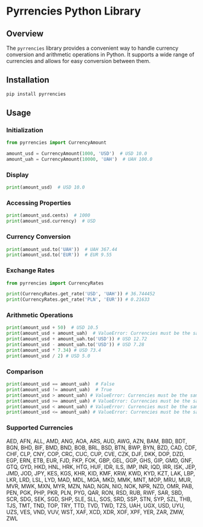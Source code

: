 # Pyrrencies Python Library

## Overview

The `pyrrencies` library provides a convenient way to handle currency conversion and arithmetic operations in Python. It supports a wide range of currencies and allows for easy conversion between them.

## Installation

```bash
pip install pyrrencies
```

## Usage

### Initialization

```python
from pyrrencies import CurrencyAmount

amount_usd = CurrencyAmount(1000, 'USD')  # USD 10.0
amount_uah = CurrencyAmount(10000, 'UAH')  # UAH 100.0
```

### Display

```python
print(amount_usd)  # USD 10.0
```

### Accessing Properties

```python
print(amount_usd.cents)  # 1000
print(amount_usd.currency)  # USD
```

### Currency Conversion

```python
print(amount_usd.to('UAH'))  # UAH 367.44
print(amount_usd.to('EUR'))  # EUR 9.55
```

### Exchange Rates

```python
from pyrrencies import CurrencyRates

print(CurrencyRates.get_rate('USD', 'UAH')) # 36.744452
print(CurrencyRates.get_rate('PLN', 'EUR')) # 0.21633
```

### Arithmetic Operations

```python
print(amount_usd + 50)  # USD 10.5
print(amount_usd + amount_uah)  # ValueError: Currencies must be the same
print(amount_usd + amount_uah.to('USD')) # USD 12.72
print(amount_usd - amount_uah.to('USD')) # USD 7.28
print(amount_usd * 7.34) # USD 73.4
print(amount_usd / 2) # USD 5.0
```

### Comparison

```python
print(amount_usd == amount_uah)  # False
print(amount_usd != amount_uah)  # True
print(amount_usd > amount_uah) # ValueError: Currencies must be the same
print(amount_usd >= amount_uah) # ValueError: Currencies must be the same
print(amount_usd < amount_uah) # ValueError: Currencies must be the same
print(amount_usd <= amount_uah) # ValueError: Currencies must be the same
```

### Supported Currencies

AED, AFN, ALL, AMD, ANG, AOA, ARS, AUD, AWG, AZN, BAM, BBD, BDT, BGN, BHD, BIF, BMD, BND, BOB, BRL, BSD, BTN, BWP, BYN, BZD, CAD, CDF, CHF, CLP, CNY, COP, CRC, CUC, CUP, CVE, CZK, DJF, DKK, DOP, DZD, EGP, ERN, ETB, EUR, FJD, FKP, FOK, GBP, GEL, GGP, GHS, GIP, GMD, GNF, GTQ, GYD, HKD, HNL, HRK, HTG, HUF, IDR, ILS, IMP, INR, IQD, IRR, ISK, JEP, JMD, JOD, JPY, KES, KGS, KHR, KID, KMF, KRW, KWD, KYD, KZT, LAK, LBP, LKR, LRD, LSL, LYD, MAD, MDL, MGA, MKD, MMK, MNT, MOP, MRU, MUR, MVR, MWK, MXN, MYR, MZN, NAD, NGN, NIO, NOK, NPR, NZD, OMR, PAB, PEN, PGK, PHP, PKR, PLN, PYG, QAR, RON, RSD, RUB, RWF, SAR, SBD, SCR, SDG, SEK, SGD, SHP, SLE, SLL, SOS, SRD, SSP, STN, SYP, SZL, THB, TJS, TMT, TND, TOP, TRY, TTD, TVD, TWD, TZS, UAH, UGX, USD, UYU, UZS, VES, VND, VUV, WST, XAF, XCD, XDR, XOF, XPF, YER, ZAR, ZMW, ZWL
